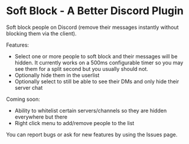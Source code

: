 # Soft Block - A Better Discord Plugin

Soft block people on Discord (remove their messages instantly without blocking them via the client).

Features:
* Select one or more people to soft block and their messages will be hidden. It currently works on a 500ms configurable timer so you may see them for a split second but you usually should not.
* Optionally hide them in the userlist
* Optionally select to still be able to see their DMs and only hide their server chat

Coming soon:
* Ability to whitelist certain servers/channels so they are hidden everywhere but there
* Right click menu to add/remove people to the list

You can report bugs or ask for new features by using the Issues page.
